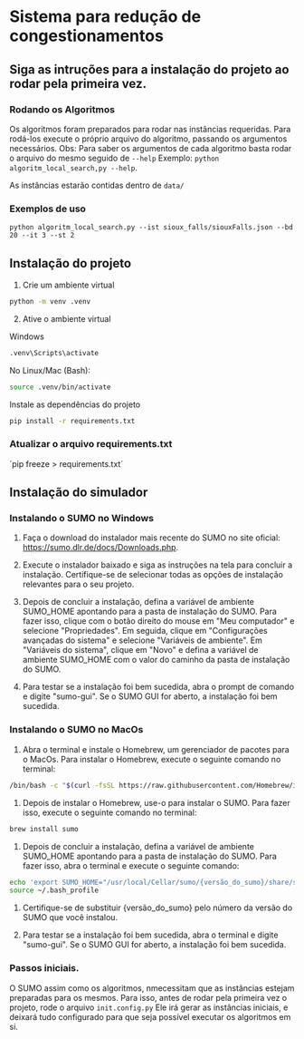 # Sistema para redução de congestionamentos

## Siga as intruções para a instalação do projeto ao rodar pela primeira vez.

### Rodando os Algoritmos
Os algoritmos foram preparados para rodar nas instâncias requeridas. Para rodá-los execute o próprio arquivo do algoritmo, passando os argumentos necessários.
Obs: Para saber os argumentos de cada algoritmo basta rodar o arquivo do mesmo seguido de `--help`
Exemplo: `python algoritm_local_search,py --help`.

As instâncias estarão contidas dentro de `data/`

### Exemplos de uso
`python algoritm_local_search.py --ist sioux_falls/siouxFalls.json --bd 20 --it 3 --st 2`

## Instalação do projeto

1. Crie um ambiente virtual

```Bash
python -m venv .venv
```

2. Ative o ambiente virtual

Windows
```Bash
.venv\Scripts\activate
```
No Linux/Mac (Bash):
```Bash
source .venv/bin/activate
```

Instale as dependências do projeto
```Bash
pip install -r requirements.txt

```

### Atualizar o arquivo requirements.txt
´pip freeze > requirements.txt´

## Instalação do simulador

### Instalando o SUMO no Windows

1.  Faça o download do instalador mais recente do SUMO no site oficial: <https://sumo.dlr.de/docs/Downloads.php>.

2.  Execute o instalador baixado e siga as instruções na tela para concluir a instalação. Certifique-se de selecionar todas as opções de instalação relevantes para o seu projeto.

3.  Depois de concluir a instalação, defina a variável de ambiente SUMO\_HOME apontando para a pasta de instalação do SUMO. Para fazer isso, clique com o botão direito do mouse em "Meu computador" e selecione "Propriedades". Em seguida, clique em "Configurações avançadas do sistema" e selecione "Variáveis de ambiente". Em "Variáveis do sistema", clique em "Novo" e defina a variável de ambiente SUMO\_HOME com o valor do caminho da pasta de instalação do SUMO.

4.  Para testar se a instalação foi bem sucedida, abra o prompt de comando e digite "sumo-gui". Se o SUMO GUI for aberto, a instalação foi bem sucedida.

### Instalando o SUMO no MacOs

1.  Abra o terminal e instale o Homebrew, um gerenciador de pacotes para o MacOs. Para instalar o Homebrew, execute o seguinte comando no terminal:

```Bash
/bin/bash -c "$(curl -fsSL https://raw.githubusercontent.com/Homebrew/install/HEAD/install.sh)"
```

1.  Depois de instalar o Homebrew, use-o para instalar o SUMO. Para fazer isso, execute o seguinte comando no terminal:

```Bash
brew install sumo
```

1.  Depois de concluir a instalação, defina a variável de ambiente SUMO\_HOME apontando para a pasta de instalação do SUMO. Para fazer isso, abra o terminal e execute o seguinte comando:

```Bash
echo 'export SUMO_HOME="/usr/local/Cellar/sumo/{versão_do_sumo}/share/sumo"' >> ~/.bash_profile
source ~/.bash_profile
```

1.  Certifique-se de substituir {versão\_do\_sumo} pelo número da versão do SUMO que você instalou.

2.  Para testar se a instalação foi bem sucedida, abra o terminal e digite "sumo-gui". Se o SUMO GUI for aberto, a instalação foi bem sucedida.

### Passos iniciais.
O SUMO assim como os algoritmos, nmecessitam que as instâncias estejam preparadas para os mesmos. Para isso, antes de rodar pela primeira vez o projeto, rode o arquivo `init.config.py` Ele irá gerar as instâncias iniciais, e deixará tudo configurado para que seja possível executar os algoritmos em si.


